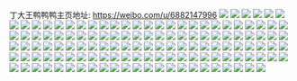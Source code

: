 丁大王鸭鸭鸭主页地址: https://weibo.com/u/6882147996 
![](https://wx4.sinaimg.cn/mw2000/007vKN52ly1h8w63ozapfj30yh0jnwno.jpg) 
![](https://wx4.sinaimg.cn/mw2000/007vKN52gy1h8vpu6haeej30yi22o1kx.jpg) 
![](https://wx4.sinaimg.cn/mw2000/007vKN52ly1h8vbed57mkj32c133k4qt.jpg) 
![](https://wx4.sinaimg.cn/mw2000/007vKN52ly1h8vbe6fgpgj32c13407wm.jpg) 
![](https://wx4.sinaimg.cn/mw2000/007vKN52ly1h8vbefd1dvj32c13407wj.jpg) 
![](https://wx4.sinaimg.cn/mw2000/007vKN52ly1h8vbejl8tej33402c0qv7.jpg) 
![](https://wx4.sinaimg.cn/mw2000/007vKN52gy1h8ucdspvf1j30u01hcdvi.jpg) 
![](https://wx4.sinaimg.cn/mw2000/007vKN52gy1h8uce1an5ij33402c0u0y.jpg) 
![](https://wx4.sinaimg.cn/mw2000/007vKN52gy1h8s2o8ouutj31o02807wj.jpg) 
![](https://wx4.sinaimg.cn/mw2000/007vKN52gy1h8s2ocs6vkj32801o0kjm.jpg) 
![](https://wx4.sinaimg.cn/mw2000/007vKN52gy1h8s2o47yplj31o0280e82.jpg) 
![](https://wx4.sinaimg.cn/mw2000/007vKN52ly1h8qph5cy4yj30yi0rgq7r.jpg) 
![](https://wx4.sinaimg.cn/mw2000/007vKN52ly1h8na0ff2x2j32c0342qv8.jpg) 
![](https://wx4.sinaimg.cn/mw2000/007vKN52ly1h8na0kpekaj32w12c01l1.jpg) 
![](https://wx4.sinaimg.cn/mw2000/007vKN52ly1h8na0mbo97j32c03401kz.jpg) 
![](https://wx4.sinaimg.cn/mw2000/007vKN52ly1h8na0sjoh8j32yo2c0u10.jpg) 
![](https://wx4.sinaimg.cn/mw2000/007vKN52ly1h8na0tsfm7j32c0340kjl.jpg) 
![](https://wx4.sinaimg.cn/mw2000/007vKN52ly1h8na0vzmduj32c03404qq.jpg) 
![](https://wx4.sinaimg.cn/mw2000/007vKN52ly1h8na1017laj32at33d4qq.jpg) 
![](https://wx4.sinaimg.cn/mw2000/007vKN52ly1h8na13st6dj32c0340u0z.jpg) 
![](https://wx4.sinaimg.cn/mw2000/007vKN52ly1h8na1c466aj31as0z3tmd.jpg) 
![](https://wx4.sinaimg.cn/mw2000/007vKN52gy1h8jn0bv13ej32ai31y4qq.jpg) 
![](https://wx4.sinaimg.cn/mw2000/007vKN52gy1h8jn0aa2ngj32c1340x6v.jpg) 
![](https://wx4.sinaimg.cn/mw2000/007vKN52ly1h8ipwm0f27j30u0140459.jpg) 
![](https://wx4.sinaimg.cn/mw2000/007vKN52ly1h8grkm6dhnj31hc0u0qav.jpg) 
![](https://wx4.sinaimg.cn/mw2000/007vKN52ly1h8grko56brj31400u0gtc.jpg) 
![](https://wx4.sinaimg.cn/mw2000/007vKN52ly1h8fbv9ici1j30u01hcajh.jpg) 
![](https://wx4.sinaimg.cn/mw2000/007vKN52ly1h8fbv6zeutj31400u0wmp.jpg) 
![](https://wx4.sinaimg.cn/mw2000/007vKN52ly1h8679g91hsj32c02c04qq.jpg) 
![](https://wx4.sinaimg.cn/mw2000/007vKN52gy1h82r48gv7oj32c0340qv6.jpg) 
![](https://wx4.sinaimg.cn/mw2000/007vKN52gy1h82r456btej32c03407wh.jpg) 
![](https://wx4.sinaimg.cn/mw2000/007vKN52gy1h82i9dm7ztj32c0340u0y.jpg) 
![](https://wx4.sinaimg.cn/mw2000/007vKN52gy1h82i96sv7oj32c0340qv7.jpg) 
![](https://wx4.sinaimg.cn/mw2000/007vKN52ly1h8145jh4q6j31ng280npd.jpg) 
![](https://wx4.sinaimg.cn/mw2000/007vKN52ly1h8145g5xaqj32ar30me82.jpg) 
![](https://wx4.sinaimg.cn/mw2000/007vKN52ly1h7vp2ku8mmj30u01hch12.jpg) 
![](https://wx4.sinaimg.cn/mw2000/007vKN52gy1h7k9hvcj9hj30yi22o7j2.jpg) 
![](https://wx4.sinaimg.cn/mw2000/007vKN52ly1h79ssvaafzj30yi22odpt.jpg) 
![](https://wx4.sinaimg.cn/mw2000/007vKN52gy1h6mp2dwz0dj30yi14110u.jpg) 
![](https://wx4.sinaimg.cn/mw2000/007vKN52gy1h62t91w7udj315o334qv6.jpg) 
![](https://wx4.sinaimg.cn/mw2000/007vKN52gy1h62t96lscoj315o334nec.jpg) 
![](https://wx4.sinaimg.cn/mw2000/007vKN52gy1h62t9b58foj315o33447t.jpg) 
![](https://wx4.sinaimg.cn/mw2000/007vKN52gy1h62t9lsllrj315o334484.jpg) 
![](https://wx4.sinaimg.cn/mw2000/007vKN52gy1h62t8yipnoj315o2etnpe.jpg) 
![](https://wx4.sinaimg.cn/mw2000/007vKN52gy1h62t9y8n3kj315o1qikjl.jpg) 
![](https://wx4.sinaimg.cn/mw2000/007vKN52gy1h62ta4d1xej32c03407wk.jpg) 
![](https://wx4.sinaimg.cn/mw2000/007vKN52gy1h62ta9tns7j32c03407gd.jpg) 
![](https://wx4.sinaimg.cn/mw2000/007vKN52gy1h62taj1un2j33402c0k27.jpg) 
![](https://wx4.sinaimg.cn/mw2000/007vKN52ly1h5zb35o3g2j30yi19aakn.jpg) 
![](https://wx4.sinaimg.cn/mw2000/007vKN52ly1h5sc3p8agnj31g62cv1kx.jpg) 
![](https://wx4.sinaimg.cn/mw2000/007vKN52ly1h5r7kvuskbj32c0340qv7.jpg) 
![](https://wx4.sinaimg.cn/mw2000/007vKN52ly1h5r7l5fi2hj32c0340e84.jpg) 
![](https://wx4.sinaimg.cn/mw2000/007vKN52ly1h5r7kxrr8xj30u013swrw.jpg) 
![](https://wx4.sinaimg.cn/mw2000/007vKN52ly1h5r7kyg9b9j30u0140dro.jpg) 
![](https://wx4.sinaimg.cn/mw2000/007vKN52ly1h5fn8sjrvmj30u014017e.jpg) 
![](https://wx4.sinaimg.cn/mw2000/007vKN52ly1h5fn8uho9tj30u010ugyi.jpg) 
![](https://wx4.sinaimg.cn/mw2000/007vKN52ly1h5fn8wzibvj327q2ybx6r.jpg) 
![](https://wx4.sinaimg.cn/mw2000/007vKN52ly1h5fn90nkr3j32c03404qr.jpg) 
![](https://wx4.sinaimg.cn/mw2000/007vKN52ly1h5bu2wkjnjj30u017cth4.jpg) 
![](https://wx4.sinaimg.cn/mw2000/007vKN52ly1h58hcyjquuj30yh0oemy1.jpg) 
![](https://wx4.sinaimg.cn/mw2000/007vKN52ly1h57exsw31jj33402c0npf.jpg) 
![](https://wx4.sinaimg.cn/mw2000/007vKN52ly1h57exxit46j32ds1sckjm.jpg) 
![](https://wx4.sinaimg.cn/mw2000/007vKN52ly1h57exz8ng2j32c03401kz.jpg) 
![](https://wx4.sinaimg.cn/mw2000/007vKN52ly1h56fn43ao3j33402c0qv9.jpg) 
![](https://wx4.sinaimg.cn/mw2000/007vKN52ly1h56fnqimqwj31o0280kjl.jpg) 
![](https://wx4.sinaimg.cn/mw2000/007vKN52ly1h56fiil7hxj31o0280qv5.jpg) 
![](https://wx4.sinaimg.cn/mw2000/007vKN52ly1h56fik7mgaj30u01hcwu7.jpg) 
![](https://wx4.sinaimg.cn/mw2000/007vKN52ly1h56firbh2cj33402c04qr.jpg) 
![](https://wx4.sinaimg.cn/mw2000/007vKN52ly1h56fitr9wlj33402c0e83.jpg) 
![](https://wx4.sinaimg.cn/mw2000/007vKN52ly1h56fiwt0mmj31mg2801kx.jpg) 
![](https://wx4.sinaimg.cn/mw2000/007vKN52ly1h56fiyl0dgj33402c0e82.jpg) 
![](https://wx4.sinaimg.cn/mw2000/007vKN52ly1h56fj0kshcj33402c0qv6.jpg) 
![](https://wx4.sinaimg.cn/mw2000/007vKN52ly1h53yl908r3j31400u0tgp.jpg) 
![](https://wx4.sinaimg.cn/mw2000/007vKN52ly1h4wc5kaldwj30u01a2aju.jpg) 
![](https://wx4.sinaimg.cn/mw2000/007vKN52ly1h4wc5krt9oj30u01fg7em.jpg) 
![](https://wx4.sinaimg.cn/mw2000/007vKN52ly1h4wc5muz8fj30u01400yt.jpg) 
![](https://wx4.sinaimg.cn/mw2000/007vKN52ly1h4v3bleanbj30u0172gxf.jpg) 
![](https://wx4.sinaimg.cn/mw2000/007vKN52ly1h4sqrj5226j31400u0ahy.jpg) 
![](https://wx4.sinaimg.cn/mw2000/007vKN52ly1h4sqrkonrdj30u01400zj.jpg) 
![](https://wx4.sinaimg.cn/mw2000/007vKN52ly1h4sqri5fbnj31400u0dn3.jpg) 
![](https://wx4.sinaimg.cn/mw2000/007vKN52ly1h4q6aqh6m7j326m2snx6q.jpg) 
![](https://wx4.sinaimg.cn/mw2000/007vKN52ly1h4q6asu6a2j324i2z3hdu.jpg) 
![](https://wx4.sinaimg.cn/mw2000/007vKN52ly1h4q6aux1gpj32c0340x6p.jpg) 
![](https://wx4.sinaimg.cn/mw2000/007vKN52ly1h4j31g4xm8j32b932yx6s.jpg) 
![](https://wx4.sinaimg.cn/mw2000/007vKN52ly1h4j32rghqwj32632w3qv9.jpg) 
![](https://wx4.sinaimg.cn/mw2000/007vKN52ly1h4j312hk6ij32c133s7wk.jpg) 
![](https://wx4.sinaimg.cn/mw2000/007vKN52ly1h4i1a0lrx2j33402c0kjm.jpg) 
![](https://wx4.sinaimg.cn/mw2000/007vKN52ly1h4i1a36ih0j30yi22oaks.jpg) 
![](https://wx4.sinaimg.cn/mw2000/007vKN52ly1h4f27ckkylj32c0340hdt.jpg) 
![](https://wx4.sinaimg.cn/mw2000/007vKN52ly1h4eeeq6uwbj30wi1yce81.jpg) 
![](https://wx4.sinaimg.cn/mw2000/007vKN52ly1h4eef21zp0j33402c0kjm.jpg) 
![](https://wx4.sinaimg.cn/mw2000/007vKN52ly1h4dorgmqbsj33402c0b2b.jpg) 
![](https://wx4.sinaimg.cn/mw2000/007vKN52ly1h4dorkb74xj32c0340x6p.jpg) 
![](https://wx4.sinaimg.cn/mw2000/007vKN52ly1h4dorpch96j33402c0x6q.jpg) 
![](https://wx4.sinaimg.cn/mw2000/007vKN52ly1h4doqkk9iqj325v2v8kjm.jpg) 
![](https://wx4.sinaimg.cn/mw2000/007vKN52ly1h4doqoerh8j32c038u4qt.jpg) 
![](https://wx4.sinaimg.cn/mw2000/007vKN52ly1h4dafwwcw5j31zc2os7wj.jpg) 
![](https://wx4.sinaimg.cn/mw2000/007vKN52ly1h47fw9glzzj31yw2ephdt.jpg) 
![](https://wx4.sinaimg.cn/mw2000/007vKN52ly1h3ztt1iyorj31sc2dshdt.jpg) 
![](https://wx4.sinaimg.cn/mw2000/007vKN52ly1h3x6hrq9s9j327w2yjb2c.jpg) 
![](https://wx4.sinaimg.cn/mw2000/007vKN52ly1h3x6gnuhvbj3295307hdw.jpg) 
![](https://wx4.sinaimg.cn/mw2000/007vKN52ly1h3w2nzssd9j30u014qk1f.jpg) 
![](https://wx4.sinaimg.cn/mw2000/007vKN52ly1h3w2nvobf6j31400u0k1w.jpg) 
![](https://wx4.sinaimg.cn/mw2000/007vKN52ly1h3w2nwhb0uj30u015m49f.jpg) 
![](https://wx4.sinaimg.cn/mw2000/007vKN52ly1h3w2nx4eyxj30u013z13g.jpg) 
![](https://wx4.sinaimg.cn/mw2000/007vKN52ly1h3w2odxsapj30tw13on7n.jpg) 
![](https://wx4.sinaimg.cn/mw2000/007vKN52ly1h3w2nxvtv5j30u013aguk.jpg) 
![](https://wx4.sinaimg.cn/mw2000/007vKN52ly1h3w2nyk2cbj30u013swmk.jpg) 
![](https://wx4.sinaimg.cn/mw2000/007vKN52ly1h3w2oeg30aj30u0141grx.jpg) 
![](https://wx4.sinaimg.cn/mw2000/007vKN52ly1h3w2o0cxmkj30u0140gua.jpg) 
![](https://wx4.sinaimg.cn/mw2000/007vKN52ly1h3su8n74znj33402c0hdu.jpg) 
![](https://wx4.sinaimg.cn/mw2000/007vKN52ly1h3su8r0du0j31is212e6e.jpg) 
![](https://wx4.sinaimg.cn/mw2000/007vKN52ly1h3kn9se1hdj32c0340b29.jpg) 
![](https://wx4.sinaimg.cn/mw2000/007vKN52ly1h3kna15qcbj31sc2ds7wi.jpg) 
![](https://wx4.sinaimg.cn/mw2000/007vKN52ly1h3kna2higbj31pz1x87ud.jpg) 
![](https://wx4.sinaimg.cn/mw2000/007vKN52ly1h3kna51ws3j31y82gvu0x.jpg) 
![](https://wx4.sinaimg.cn/mw2000/007vKN52ly1h3knbc1q08j32c0340e84.jpg) 
![](https://wx4.sinaimg.cn/mw2000/007vKN52ly1h3knbksorpj32c03404qu.jpg) 
![](https://wx4.sinaimg.cn/mw2000/007vKN52ly1h3knbsabmpj32c0340u0z.jpg) 
![](https://wx4.sinaimg.cn/mw2000/007vKN52ly1h3knbuxc0zj32am326npg.jpg) 
![](https://wx4.sinaimg.cn/mw2000/007vKN52ly1h3knbxrjw1j32c03404qr.jpg) 
![](https://wx4.sinaimg.cn/mw2000/007vKN52ly1h3knc3260hj32c03404qs.jpg) 
![](https://wx4.sinaimg.cn/mw2000/007vKN52ly1h3kncmz2pxj32c0340x6r.jpg) 
![](https://wx4.sinaimg.cn/mw2000/007vKN52ly1h3kncunxebj32c0340x6s.jpg) 
![](https://wx4.sinaimg.cn/mw2000/007vKN52ly1h3kncxey4gj31sc2dsu0x.jpg) 
![](https://wx4.sinaimg.cn/mw2000/007vKN52ly1h3knd0xp7qj32c0340npf.jpg) 
![](https://wx4.sinaimg.cn/mw2000/007vKN52ly1h3g8wj273gj30u01hc7fj.jpg) 
![](https://wx4.sinaimg.cn/mw2000/007vKN52ly1h3g8wm7c7xj33402c01kz.jpg) 
![](https://wx4.sinaimg.cn/mw2000/007vKN52ly1h3g8wmmgjnj30u01hcaj6.jpg) 

